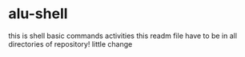 # alu-shell
this is shell basic commands activities
this readm file have to be in all directories of repository!
little change
